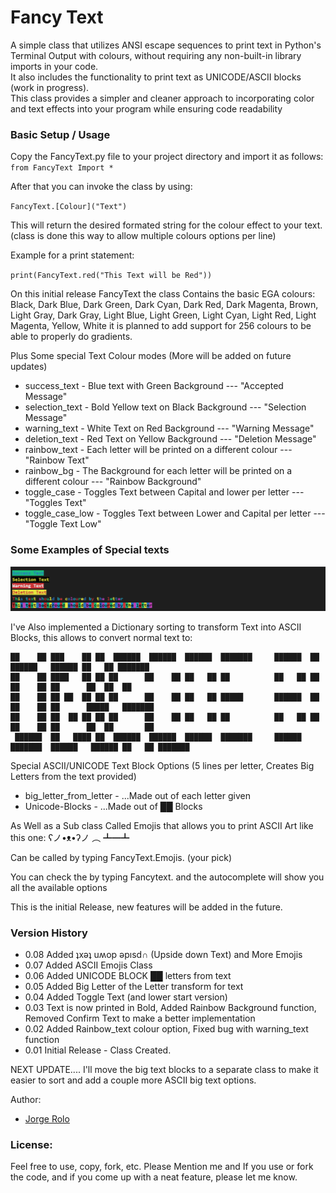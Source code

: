 # Fancy Text
<p>A simple class that utilizes ANSI  escape sequences to print text in Python's Terminal Output with colours, without requiring any non-built-in library imports in your code.<br>
It also includes the functionality to print text as UNICODE/ASCII blocks (work in progress).<br>
This class provides a simpler and cleaner approach to incorporating color and text effects into your program while ensuring code readability</p>

### Basic Setup / Usage

Copy the FancyText.py file to your project directory and import it as follows:<br>
`from FancyText Import *`

After that you can invoke the class by using:

`FancyText.[Colour]("Text")`

This will return the desired formated string for the colour effect to your text. 
(class is done this way to allow multiple colours options per line)

Example for a print statement:

`print(FancyText.red("This Text will be Red"))`

On this initial release FancyText the class Contains the basic EGA colours: <br>
Black, Dark Blue, Dark Green, Dark Cyan, Dark Red, Dark Magenta, Brown, Light Gray, Dark Gray, Light Blue, Light Green, Light Cyan, Light Red, Light Magenta, Yellow, White
it is planned to add support for 256 colours to be able to properly do gradients.

Plus Some special Text Colour modes (More will be added on future updates)

* success_text    - Blue text with Green Background                                       --- "Accepted Message"
* selection_text  - Bold Yellow text on Black Background                                  --- "Selection Message"
* warning_text    - White Text on Red Background                                          --- "Warning Message"
* deletion_text   - Red Text on Yellow Background                                         --- "Deletion Message"
* rainbow_text    - Each letter will be printed on a different colour                     --- "Rainbow Text"
* rainbow_bg      - The Background for each letter will be printed on a different colour  --- "Rainbow Background"
* toggle_case     - Toggles Text between Capital and lower per letter                     --- "Toggles Text"
* toggle_case_low - Toggles Text between Lower and Capital per letter                     --- "Toggle Text Low"

### Some Examples of Special texts<br>

![Special Colour Text Effects](docs/special_text.png)



I've Also implemented a Dictionary sorting to transform Text into ASCII Blocks, this allows to convert normal text to:
```
██    ██ ███    ██ ██  ██████  ██████  ██████  ███████     ██████  ██       ██████   ██████ ██   ██ ███████ 
██    ██ ████   ██ ██ ██      ██    ██ ██   ██ ██          ██   ██ ██      ██    ██ ██      ██  ██  ██      
██    ██ ██ ██  ██ ██ ██      ██    ██ ██   ██ █████       ██████  ██      ██    ██ ██      █████   ███████ 
██    ██ ██  ██ ██ ██ ██      ██    ██ ██   ██ ██          ██   ██ ██      ██    ██ ██      ██  ██       ██ 
 ██████  ██   ████ ██  ██████  ██████  ██████  ███████     ██████  ███████  ██████   ██████ ██   ██ ███████ 
```

Special ASCII/UNICODE Text Block Options (5 lines per letter, Creates Big Letters from the text provided)

* big_letter_from_letter -  ...Made out of each letter given
* Unicode-Blocks         -  ...Made out of ██ Blocks  

As Well as a Sub class Called Emojis that allows you to print ASCII Art like this one: ʕノ•ᴥ•ʔノ ︵ ┻━┻ 

Can be called by typing FancyText.Emojis. (your pick)

You can check the by typing Fancytext. and the autocomplete will show you all the available options

This is the initial Release, new features will be added in the future.

### Version History

* 0.08 Added ʇxǝʇ uʍop ǝpısd∩ (Upside down Text) and More Emojis
* 0.07 Added ASCII Emojis Class
* 0.06 Added UNICODE BLOCK ██ letters from text 
* 0.05 Added Big Letter of the Letter transform for text 
* 0.04 Added Toggle Text (and lower start version)
* 0.03 Text is now printed in Bold, Added Rainbow Background function, Removed Confirm Text to make a better implementation
* 0.02 Added Rainbow_text colour option, Fixed bug with warning_text function
* 0.01 Initial Release - Class Created.

NEXT UPDATE.... 
I'll move the big text blocks to a separate class to make it easier to sort and add a couple more ASCII big text options.


Author:
* [Jorge Rolo](https://github.com/JRoloS)


### License: 
Feel free to use, copy, fork, etc. Please Mention me and If you use or fork the code, and if you come up with a neat feature, please let me know.
